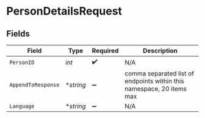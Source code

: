 # PersonDetailsRequest


## Fields

| Field                                                                 | Type                                                                  | Required                                                              | Description                                                           |
| --------------------------------------------------------------------- | --------------------------------------------------------------------- | --------------------------------------------------------------------- | --------------------------------------------------------------------- |
| `PersonID`                                                            | *int*                                                                 | :heavy_check_mark:                                                    | N/A                                                                   |
| `AppendToResponse`                                                    | **string*                                                             | :heavy_minus_sign:                                                    | comma separated list of endpoints within this namespace, 20 items max |
| `Language`                                                            | **string*                                                             | :heavy_minus_sign:                                                    | N/A                                                                   |